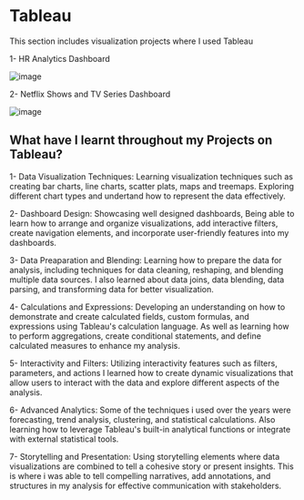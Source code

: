 # Tableau
This section includes visualization projects where I used Tableau

1- HR Analytics Dashboard

![image](https://github.com/aykutcura/Visualization/assets/137841626/ed2bfd3b-894d-4a18-ad91-e52596c64fa1)

2- Netflix Shows and TV Series Dashboard

![image](https://github.com/aykutcura/Visualization/assets/137841626/fe8b6c51-11da-4f19-8c50-4d5de3d0b3f6)


## What have I learnt throughout my Projects on Tableau?

1- Data Visualization Techniques: Learning visualization techniques such as creating bar charts, line charts, scatter plats, maps and treemaps. Exploring different chart types and undertand how to represent the data effectively.

2- Dashboard Design: Showcasing well designed dashboards, Being able to learn how to arrange and organize visualizations, add interactive filters, create navigation elements, and incorporate user-friendly features into my dashboards.

3- Data Preaparation and Blending: Learning how to prepare the data for analysis, including techniques for data cleaning, reshaping, and blending multiple data sources. I also learned about data joins, data blending, data parsing, and transforming data for better visualization.

4- Calculations and Expressions: Developing an understanding on how to demonstrate and create calculated fields, custom formulas, and expressions using Tableau's calculation language. As well as learning how to perform aggregations, create conditional statements, and define calculated measures to enhance my analysis.

5- Interactivity and Filters: Utilizing interactivity features such as filters, parameters, and actions I learned how to create dynamic visualizations that allow users to interact with the data and explore different aspects of the analysis.

6- Advanced Analytics: Some of the techniques i used over the years were forecasting, trend analysis, clustering, and statistical calculations. Also learning how to leverage Tableau's built-in analytical functions or integrate with external statistical tools.

7- Storytelling and Presentation: Using storytelling elements where data visualizations are combined to tell a cohesive story or present insights. This is where i was able to tell compelling narratives, add annotations, and structures in my analysis for effective communication with stakeholders.







